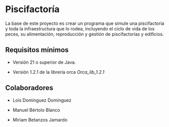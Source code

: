 # Piscifactoría

La base de este proyecto es crear un programa que simule una piscifactoría y toda la infraestructura que lo rodea, incluyendo el ciclo de vida de los peces, su alimentación, reproducción y gestión de piscifactorías y edificios.

## Requisitos mínimos

- Versión 21 o superior de Java.

- Versión 1.2.1 de la librería orca *Orca_lib_1.2.1*

## Colaboradores

- Lois Domínguez Domínguez

- Manuel Bértolo Blanco

- Miriam Betanzos Jamardo